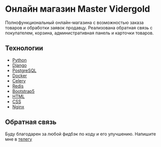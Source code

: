# Онлайн магазин Master Vidergold
Полнофункциональный онлайн-магазина с возможностью заказа товаров и
обработки заявок продавцу. Реализована обратная связь с покупателем, корзина, административная панель и карточки товаров.


## Технологии
- [Python](https://www.python.org/)
- [Django](https://www.djangoproject.com/)
- [PostgreSQL](https://www.postgresql.org/)
- [Docker](https://www.docker.com/)
- [Celery](https://docs.celeryq.dev/en/stable/)
- [Redis](https://redis.io/)
- [Bootstrap5](https://getbootstrap.com/)
- [HTML](https://html.com/)
- [CSS](https://css-tricks.com/)
- [Nginx](https://www.nginx.com/)

## Обратная связь
Буду благодарен за любой фидбэк по коду и его улучшению. Напишите мне в [телегу](https://t.me/ilia010310)
 